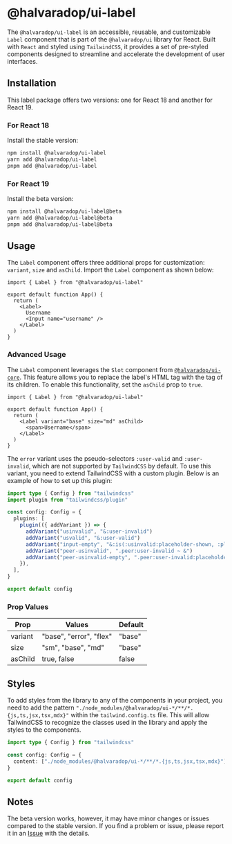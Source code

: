 # @halvaradop/ui-label

The `@halvaradop/ui-label` is an accessible, reusable, and customizable `Label` component that is part of the `@halvaradop/ui` library for React. Built with `React` and styled using `TailwindCSS`, it provides a set of pre-styled components designed to streamline and accelerate the development of user interfaces.

## Installation

This label package offers two versions: one for React 18 and another for React 19.

### For React 18

Install the stable version:

```bash
npm install @halvaradop/ui-label
yarn add @halvaradop/ui-label
pnpm add @halvaradop/ui-label
```

### For React 19

Install the beta version:

```bash
npm install @halvaradop/ui-label@beta
yarn add @halvaradop/ui-label@beta
pnpm add @halvaradop/ui-label@beta
```

## Usage

The `Label` component offers three additional props for customization: `variant`, `size` and `asChild`. Import the `Label` component as shown below:

```tsx
import { Label } from "@halvaradop/ui-label"

export default function App() {
  return (
    <Label>
      Username
      <Input name="username" />
    </Label>
  )
}
```

### Advanced Usage

The `Label` component leverages the `Slot` component from [`@halvaradop/ui-core`](https://github.com/halvaradop/ui/blob/master/packages/ui-core/src/slot.ts). This feature allows you to replace the label's HTML tag with the tag of its children. To enable this functionality, set the `asChild` prop to `true`.

```tsx
import { Label } from "@halvaradop/ui-label"

export default function App() {
  return (
    <Label variant="base" size="md" asChild>
      <span>Username</span>
    </Label>
  )
}
```

The `error` variant uses the pseudo-selectors `:user-valid` and `:user-invalid`, which are not supported by `TailwindCSS` by default. To use this variant, you need to extend TailwindCSS with a custom plugin. Below is an example of how to set up this plugin:

```ts
import type { Config } from "tailwindcss"
import plugin from "tailwindcss/plugin"

const config: Config = {
  plugins: [
    plugin(({ addVariant }) => {
      addVariant("usinvalid", "&:user-invalid")
      addVariant("usvalid", "&:user-valid")
      addVariant("input-empty", "&:is(:usinvalid:placeholder-shown, :placeholder-shown)")
      addVariant("peer-usinvalid", ".peer:user-invalid ~ &")
      addVariant("peer-usinvalid-empty", ".peer:user-invalid:placeholder-shown ~ &")
    }),
  ],
}

export default config
```

### Prop Values

| Prop    | Values                  | Default |
| ------- | ----------------------- | ------- |
| variant | "base", "error", "flex" | "base"  |
| size    | "sm", "base", "md"      | "base"  |
| asChild | true, false             | false   |

## Styles

To add styles from the library to any of the components in your project, you need to add the pattern `"./node_modules/@halvaradop/ui-*/**/*.{js,ts,jsx,tsx,mdx}"` within the `tailwind.config.ts` file. This will allow TailwindCSS to recognize the classes used in the library and apply the styles to the components.

```ts
import type { Config } from "tailwindcss"

const config: Config = {
  content: ["./node_modules/@halvaradop/ui-*/**/*.{js,ts,jsx,tsx,mdx}"],
}

export default config
```

## Notes

The beta version works, however, it may have minor changes or issues compared to the stable version. If you find a problem or issue, please report it in an [Issue](https://github.com/halvaradop/ui/issues) with the details.
